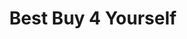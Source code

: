 ---
title: "Best Buy 4 Yourself"
url: /mission-viejo/best-buy-4-yourself/
shop: Haushaltsartikel
---